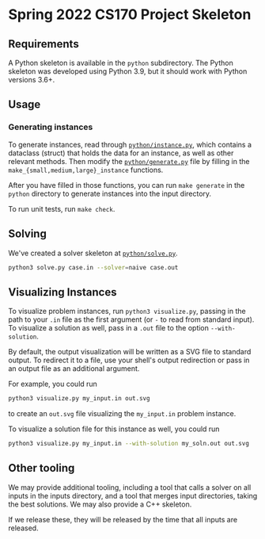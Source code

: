 # Spring 2022 CS170 Project Skeleton

## Requirements

A Python skeleton is available in the `python` subdirectory. The Python
skeleton was developed using Python 3.9, but it should work with Python
versions 3.6+.

## Usage

### Generating instances

To generate instances, read through [`python/instance.py`](python/instance.py),
which contains a dataclass (struct) that holds the data for an instance, as
well as other relevant methods. Then modify the
[`python/generate.py`](python/generate.py) file by filling in the
`make_{small,medium,large}_instance` functions.

After you have filled in those functions, you can run `make generate` in the
`python` directory to generate instances into the input directory.

To run unit tests, run `make check`.

## Solving

We've created a solver skeleton at [`python/solve.py`](python/solve.py).
```bash
python3 solve.py case.in --solver=naive case.out
```

## Visualizing Instances

To visualize problem instances, run `python3 visualize.py`, passing  in the path to your 
`.in` file as the first argument (or `-` to read from standard input). To visualize a solution
as well, pass in a `.out` file to the option `--with-solution`.

By default, the output visualization will be written as a SVG file to standard output.
To redirect it to a file, use your shell's output redirection or pass in an output file as
an additional argument.

For example, you could run
```bash
python3 visualize.py my_input.in out.svg
```
to create an `out.svg` file visualizing the `my_input.in` problem instance.

To visualize a solution file for this instance as well, you could run
```bash
python3 visualize.py my_input.in --with-solution my_soln.out out.svg
```


## Other tooling

We may provide additional tooling, including a tool that calls a solver on all
inputs in the inputs directory, and a tool that merges input directories,
taking the best solutions. We may also provide a C++ skeleton.

If we release these, they will be released by the time that all inputs are
released.

